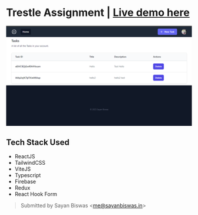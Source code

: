 # Trestle Assignment |  [Live demo here](https://trestle-proj-1.web.app/)
![img.png](img.png)
## Tech Stack Used
- ReactJS
- TailwindCSS
- ViteJS
- Typescript
- Firebase
- Redux
- React Hook Form

> Submitted by Sayan Biswas <[me@sayanbiswas.in](mailto:me@sayanbiswas.in)>
